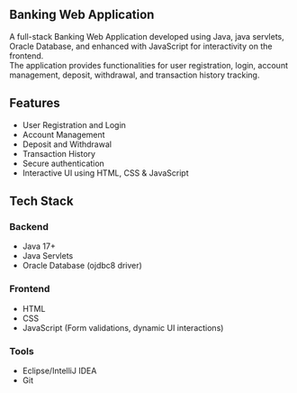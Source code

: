## Banking Web Application<br>

A full-stack Banking Web Application developed using Java, java servlets, Oracle Database, and enhanced with JavaScript for interactivity on the frontend.<br>
The application provides functionalities for user registration, login, account management, deposit, withdrawal, and transaction history tracking.<br>

##  Features<br>

-  User Registration and Login<br>
-  Account Management<br>
-  Deposit and Withdrawal<br>
-  Transaction History<br>
-  Secure authentication<br>
-  Interactive UI using HTML, CSS & JavaScript<br>

##  Tech Stack<br>

### Backend<br>
- Java 17+<br>
- Java Servlets<br>
- Oracle Database (ojdbc8 driver)<br>

### Frontend<br>
- HTML<br>
- CSS<br>
- JavaScript (Form validations, dynamic UI interactions)<br>

### Tools <br>
- Eclipse/IntelliJ IDEA <br>
- Git



